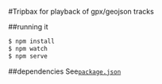 #Tripbax
for playback of gpx/geojson tracks 

##running it
```sh
$ npm install
$ npm watch
$ npm serve
```
##dependencies
See[`package.json`](https://github.com/jlc467/tripbax/blob/master/package.json)